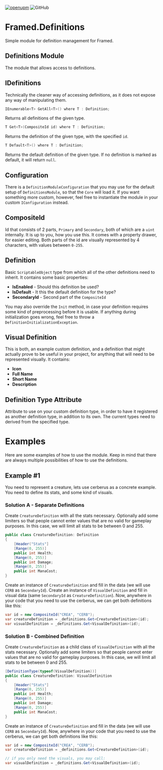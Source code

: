 [![openupm](https://img.shields.io/npm/v/net.mirzipan.framed.definitions?label=openupm&registry_uri=https://package.openupm.com)](https://openupm.com/packages/net.mirzipan.framed.definitions/) ![GitHub](https://img.shields.io/github/license/Mirzipan/Framed.Definitions)

# Framed.Definitions

Simple module for definition management for Framed.

## Definitions Module

The module that allows access to definitions.

## IDefinitions

Technically the cleaner way of accessing definitions, as it does not expose any way of manipulating them.

```csharp
IEnumerable<T> GetAll<T>() where T : Definition;
```
Returns all definitions of the given type.

```csharp
T Get<T>(CompositeId id) where T : Definition;
```
Returns the definition of the given type, with the specified `id`.

```csharp
T Default<T>() where T : Definition;
```
Returns the default definition of the given type. If no definition is marked as default, it will return `null`.

## Configuration

There is a `DefinitionModuleConfiguration` that you may use for the default setup of `DefinitionsModule`, so that the `Core` will load it.
If you want something more custom, however, feel free to instantiate the module in your custom `IConfiguration` instead.

## CompositeId

Id that consists of 2 parts, `Primary` and `Secondary`, both of which are a `uint` internally. It is up to you, how you use this.
It comes with a property drawer, for easier editing. Both parts of the id are visually represented by 4 characters, with values between `0-255`.

## Definition

Basic `ScriptableObject` type from which all of the other definitions need to inherit.
It contains some basic properties:
* **IsEnabled** - Should this definition be used? 
* **IsDefault** - It this the default definition for the type?
* **SecondaryId** - Second part of the `CompositeId`

You may also override the `Init` method, in case your definition requires some kind of preprocessing before it is usable.
If anything during initialization goes wrong, feel free to throw a `DefinitionInitializationException`.

## Visual Definition

This is both, an example custom definition, and a definition that might actually prove to be useful in your project, for anything that will need to be represented visually. 
It contains:
* **Icon**
* **Full Name**
* **Short Name**
* **Description**

## Definition Type Attribute

Attribute to use on your custom definition type, in order to have it registered as another definition type, in addition to its own.
The current types need to derived from the specified type.

# Examples

Here are some examples of how to use the module.
Keep in mind that there are always multiple possibilities of how to use the definitions.

## Example #1

You need to represent a creature, lets use cerberus as a concrete example.
You need to define its stats, and some kind of visuals.

### Solution A - Separate Definitions ###
Create `CreatureDefinition` with all the stats necessary.
Optionally add some limiters so that people cannot enter values that are no valid for gameplay purposes.
In this case, we will limit all stats to be between 0 and 255.
```csharp
public class CreatureDefinition: Definition
{
    [Header("Stats"]
    [Range(0, 255)]
    public int Health;
    [Range(0, 255)]
    public int Damage;
    [Range(0, 255)]
    public int ManaCost;
}
```
Create an instance of `CreatureDefinition` and fill in the data (we will use `CERB` as `SecondaryId`).
Create an instance of `VisualDefinition` and fill in visual data (same `SecondaryId` as `CreatureDefinition`).
Now, anywhere in your code that you need to use the cerberus, we can get both definitions like this:
```csharp
var id = new CompositeId("CREA", "CERB");
var creatureDefinition = _definitions.Get<CreatureDefinition>(id);
var visualDefinition = _definitions.Get<VisualDefinition>(id);
```

### Solution B - Combined Definition ###
Create `CreatureDefinition` as a child class of `VisualDefinition` with all the stats necessary.
Optionally add some limiters so that people cannot enter values that are no valid for gameplay purposes.
In this case, we will limit all stats to be between 0 and 255.
```csharp
[DefinitionType(typeof(VisualDefinition))]
public class CreatureDefinition: VisualDefinition
{
    [Header("Stats"]
    [Range(0, 255)]
    public int Health;
    [Range(0, 255)]
    public int Damage;
    [Range(0, 255)]
    public int ManaCost;
}
```
Create an instance of `CreatureDefinition` and fill in the data (we will use `CERB` as `SecondaryId`).
Now, anywhere in your code that you need to use the cerberus, we can get both definitions like this:
```csharp
var id = new CompositeId("CREA", "CERB");
var creatureDefinition = _definitions.Get<CreatureDefinition>(id);

// if you only need the visuals, you may call:
var visualDefinition = _definitions.Get<VisualDefinition>(id);
```
